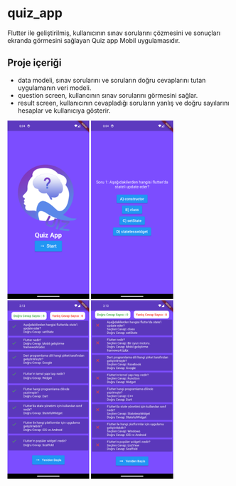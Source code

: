 # quiz_app

Flutter ile geliştirilmiş, kullanıcının sınav sorularını çözmesini ve sonuçları ekranda görmesini sağlayan
Quiz app Mobil uygulamasıdır.

## Proje içeriği

- data modeli, sınav sorularını ve soruların doğru cevaplarını tutan uygulamanın veri modeli.
- question screen, kullancının sınav sorularını görmesini sağlar.
- result screen, kullanıcının cevapladığı soruların yanlış ve doğru sayılarını hesaplar ve kullanıcıya gösterir.

<img src="assets/01.png" height="400">
<img src="assets/02.png" height="400">
<img src="assets/03.png" height="400">
<img src="assets/04.png" height="400">
